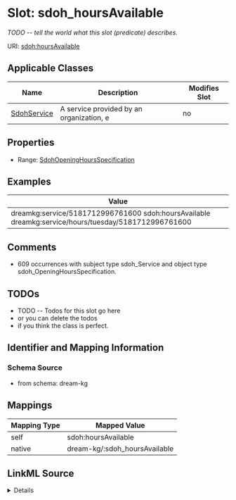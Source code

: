 

# Slot: sdoh_hoursAvailable


_TODO -- tell the world what this slot (predicate) describes._





URI: [sdoh:hoursAvailable](http://schema.org/hoursAvailable)



<!-- no inheritance hierarchy -->





## Applicable Classes

| Name | Description | Modifies Slot |
| --- | --- | --- |
| [SdohService](../classes/SdohService.md) | A service provided by an organization, e |  no  |







## Properties

* Range: [SdohOpeningHoursSpecification](../classes/SdohOpeningHoursSpecification.md)






## Examples

| Value |
| --- |
| dreamkg:service/5181712996761600 sdoh:hoursAvailable dreamkg:service/hours/tuesday/5181712996761600 |

## Comments

* 609 occurrences with subject type sdoh_Service and object type sdoh_OpeningHoursSpecification.

## TODOs

* TODO -- Todos for this slot go here
* or you can delete the todos
* if you think the class is perfect.

## Identifier and Mapping Information







### Schema Source


* from schema: dream-kg




## Mappings

| Mapping Type | Mapped Value |
| ---  | ---  |
| self | sdoh:hoursAvailable |
| native | dream-kg/:sdoh_hoursAvailable |




## LinkML Source

<details>
```yaml
name: sdoh_hoursAvailable
description: TODO -- tell the world what this slot (predicate) describes.
todos:
- TODO -- Todos for this slot go here
- or you can delete the todos
- if you think the class is perfect.
comments:
- 609 occurrences with subject type sdoh_Service and object type sdoh_OpeningHoursSpecification.
examples:
- value: dreamkg:service/5181712996761600 sdoh:hoursAvailable dreamkg:service/hours/tuesday/5181712996761600
from_schema: dream-kg
rank: 1000
slot_uri: sdoh:hoursAvailable
alias: sdoh_hoursAvailable
domain_of:
- sdoh_Service
range: sdoh_OpeningHoursSpecification

```
</details>